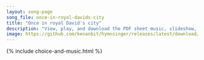 ```yaml
---
layout: song-page
song_file: once-in-royal-davids-city
title: "Once in royal David's city"
description: "View, play, and download the PDF sheet music, slideshow, and audio. Lyrics: Once in royal David's city stood a lowly cattle shed, where a mother laid her baby in a manger for his bed: Mary was that mother mild; Jesus Christ, h... english christian winter 4part"
image: https://github.com/kenanbit/hymnsinger/releases/latest/download/once-in-royal-davids-city-trad.png
---
```


{% include choice-and-music.html %}